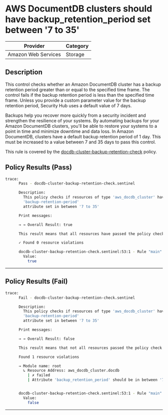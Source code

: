 # AWS DocumentDB clusters should have backup_retention_period set between '7 to 35'

| Provider            | Category |
| ------------------- | -------- |
| Amazon Web Services | Storage  |

## Description

This control checks whether an Amazon DocumentDB cluster has a backup retention period greater than or equal to the specified time frame. The control fails if the backup retention period is less than the specified time frame. Unless you provide a custom parameter value for the backup retention period, Security Hub uses a default value of 7 days.

Backups help you recover more quickly from a security incident and strengthen the resilience of your systems. By automating backups for your Amazon DocumentDB clusters, you'll be able to restore your systems to a point in time and minimize downtime and data loss. In Amazon DocumentDB, clusters have a default backup retention period of 1 day. This must be increased to a value between 7 and 35 days to pass this control.

This rule is covered by the [docdb-cluster-backup-retention-check](../../policies/docdb/docdb-cluster-backup-retention-check.sentinel) policy.

## Policy Results (Pass)

```bash
trace:
      Pass - docdb-cluster-backup-retention-check.sentinel

      Description:
        This policy checks if resources of type 'aws_docdb_cluster' have the
        'backup-retention-period'
        attribute set in between '7 to 35'

      Print messages:

      → → Overall Result: true

      This result means that all resources have passed the policy check for the policy docdb-cluster-backup-retention-check.

      ✓ Found 0 resource violations

      docdb-cluster-backup-retention-check.sentinel:53:1 - Rule "main"
        Value:
          true
```

---

## Policy Results (Fail)

```bash
trace:
      Fail - docdb-cluster-backup-retention-check.sentinel

      Description:
        This policy checks if resources of type 'aws_docdb_cluster' have the
        'backup-retention-period'
        attribute set in between '7 to 35'

      Print messages:

      → → Overall Result: false

      This result means that not all resources passed the policy check and the protected behavior is not allowed for the policy docdb-cluster-backup-retention-check.

      Found 1 resource violations

      → Module name: root
        ↳ Resource Address: aws_docdb_cluster.docdb
          | ✗ failed
          | Attribute 'backup_retention_period' should be in between '7 to 35' for AWS DocumentDb Cluster. Refer to https://docs.aws.amazon.com/securityhub/latest/userguide/documentdb-controls.html#documentdb-2 for more details.


      docdb-cluster-backup-retention-check.sentinel:53:1 - Rule "main"
        Value:
          false
```

---
